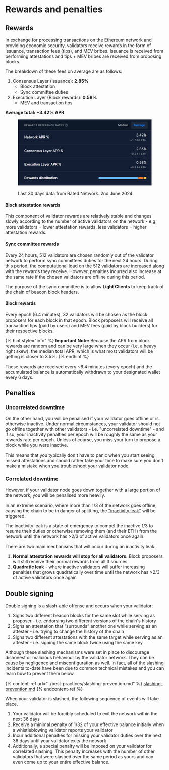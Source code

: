 # Rewards and penalties

## Rewards

In exchange for processing transactions on the Ethereum network and providing economic security, validators receive rewards in the form of issuance, transaction fees (tips), and MEV bribes. Issuance is received from performing attestations and tips + MEV bribes are received from proposing blocks.&#x20;

The breakdown of these fees on average are as follows:

1. Consensus Layer (issuance): **2.85%**
   * Block attestation
   * Sync committee duties
2. Execution Layer (Block rewards): **0.58%**
   * MEV and transaction tips

**Average total: \~3.42% APR**

<figure><img src="../.gitbook/assets/image (159).png" alt=""><figcaption><p>Last 30 days data from Rated.Network. 2nd June 2024.</p></figcaption></figure>

#### Block attestation rewards

This component of validator rewards are relatively stable and changes slowly according to the number of active validators on the network - e.g. more validators = lower attestation rewards, less validators = higher attestation rewards.

#### Sync committee rewards

Every 24 hours, 512 validators are chosen randomly out of the validator network to perform sync committees duties for the next 24 hours. During this period, the computational load on the 512 validators are increased along with the rewards they receive. However, penalties incurred also increase at the same rate if the chosen validators are offline during this period.&#x20;

The purpose of the sync committee is to allow **Light Clients** to keep track of the chain of beacon block headers.&#x20;

#### Block rewards

Every epoch (6.4 minutes), 32 validators will be chosen as the block proposers for each block in that epoch. Block proposers will receive all transaction tips (paid by users) and MEV fees (paid by block builders) for their respective blocks.

{% hint style="info" %}
**Important Note:** Because the APR from block rewards are random and can be very large when they occur (i.e. a heavy right skew), the median total APR, which is what most validators will be getting is closer to 3.5%.&#x20;
{% endhint %}

These rewards are received every \~6.4 minutes (every epoch) and the accumulated balance is automatically withdrawn to your designated wallet every 6 days.

## Penalties

### Uncorrelated downtime

On the other hand, you will be penalised if your validator goes offline or is otherwise inactive. Under normal circumstances, your validator should not go offline together with other validators - i.e. "uncorrelated downtime" - and if so, your inactivity penalties per epoch will be roughly the same as your rewards rate per epoch. Unless of course, you miss your turn to propose a block while you were inactive.

This means that you typically don't have to panic when you start seeing missed attestations and should rather take your time to make sure you don't make a mistake when you troubleshoot your validator node.

### Correlated downtime

However, if your validator node goes down together with a large portion of the network, you will be penalised more heavily.&#x20;

In an extreme scenario, where more than 1/3 of the network goes offline, causing the chain to be in danger of splitting, the ["inactivity leak"](https://eth2book.info/capella/part2/incentives/inactivity/) will be triggered.

The inactivity leak is a state of emergency to compel the inactive 1/3 to resume their duties or otherwise removing them (and their ETH) from the network until the network has >2/3 of active validators once again.&#x20;

There are two main mechanisms that will occur during an inactivity leak:

1. **Normal attestation rewards will stop for all validators.** Block proposers will still receive their normal rewards from all 3 sources
2. **Quadratic leak** - where inactive validators will suffer increasing penalties that grows quadratically over time until the network has >2/3 of active validators once again

## Double signing

Double signing is a slash-able offense and occurs when your validator:

1. Signs two different beacon blocks for the same slot while serving as proposer - i.e. endorsing two different versions of the chain's history
2. Signs an attestation that “surrounds” another one while serving as an attester - i.e. trying to change the history of the chain&#x20;
3. Signs two different attestations with the same target while serving as an attester - i.e. signing the same block twice using the same key

Although these slashing mechanisms were set in place to discourage dishonest or malicious behaviour by the validator network. They can be cause by negligence and misconfiguration as well. In fact, all of the slashing incidents to-date have been due to common technical mistakes and you can learn how to prevent them below.

{% content-ref url="../best-practices/slashing-prevention.md" %}
[slashing-prevention.md](../best-practices/slashing-prevention.md)
{% endcontent-ref %}

When your validator is slashed, the following sequence of events will take place.

1. Your validator will be forcibly scheduled to exit the network within the next 36 days
2. Receive a minimal penalty of 1/32 of your effective balance initially when a whistleblowing validator reports your validator
3. Incur additional penalties for missing your validator duties over the next 36 days until your validator exits the network&#x20;
4. Additionally, a special penalty will be imposed on your validator for correlated slashing. This penalty increases with the number of other validators that were slashed over the same period as yours and can even come up to your entire effective balance.
